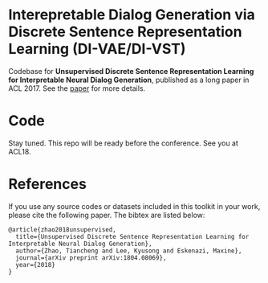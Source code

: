 # Interepretable Dialog Generation via Discrete Sentence Representation Learning (DI-VAE/DI-VST)
Codebase for **Unsupervised Discrete Sentence Representation Learning for Interpretable Neural Dialog Generation**, published as a long paper in ACL 2017.
See the [paper](https://arxiv.org/abs/1804.08069) for more details.

# Code
Stay tuned. This repo will be ready before the conference. See you at ACL18.

# References 
If you use any source codes or datasets included in this toolkit in your
work, please cite the following paper. The bibtex are listed below:
 
    @article{zhao2018unsupervised,
      title={Unsupervised Discrete Sentence Representation Learning for Interpretable Neural Dialog Generation},
      author={Zhao, Tiancheng and Lee, Kyusong and Eskenazi, Maxine},
      journal={arXiv preprint arXiv:1804.08069},
      year={2018}
    }
